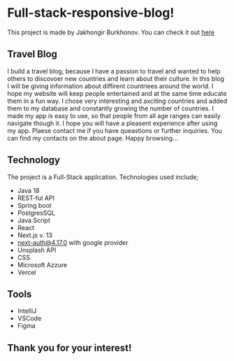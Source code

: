 
# Full-stack-responsive-blog!

This project is made by Jakhongir Burkhonov. You can check it out [here](https://full-stack-responsive-blog-jakhongir222.vercel.app/)

## Travel Blog
I build a travel blog, because I have a passion to travel and wanted to help others to discovoer new countries and learn about their culture. In this blog
I will be giving information about diffirent countriees around the world. I hope my website will keep people entertained and at the same time 
educate them in a fun way. I chose very interesting and axciting countries and added them to my database and constantly growing the number of countries. 
I made my app is easy to use, so that people from all age ranges can easily navigate though it. I hope you will have a pleasent experience after using my app.
Plaese contact me if you have queastions or further inquiries. You can find my contacts on the about page. Happy browsing...

## Technology
The project is a Full-Stack application. Technologies used include;

* Java 18 
* REST-ful API 
* Spring boot
* PostgresSQL
* Java Script
* React 
* Next.js v. 13
* next-auth@4.17.0 with google provider
* Unsplash API
* CSS
* Microsoft Azzure
* Vercel

## Tools

* IntelliJ 
* VSCode
* Figma

## Thank you for your interest!
